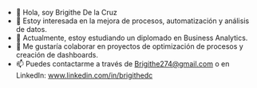 - 👋 Hola, soy Brigithe De la Cruz
- 👀 Estoy interesada en la mejora de procesos, automatización y análisis de datos.
- 🌱 Actualmente, estoy estudiando un diplomado en Business Analytics.
- 💞️ Me gustaría colaborar en proyectos de optimización de procesos y creación de dashboards.
- 📫 Puedes contactarme a través de Brigithe274@gmail.com o en LinkedIn: www.linkedin.com/in/brigithedc



<!---
Brigithe274/Brigithe274 is a ✨ special ✨ repository because its `README.md` (this file) appears on your GitHub profile.
You can click the Preview link to take a look at your changes.
--->

